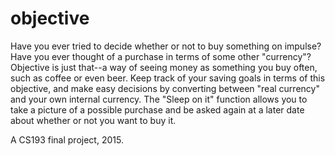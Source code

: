 # objective

Have you ever tried to decide whether or not to buy something on impulse? Have you ever thought of a purchase in terms of some other "currency"? Objective is just that--a way of seeing money as something you buy often, such as coffee or even beer. Keep track of your saving goals in terms of this objective, and make easy decisions by converting between "real currency" and your own internal currency. The "Sleep on it" function allows you to take a picture of a possible purchase and be asked again at a later date about whether or not you want to buy it.

A CS193 final project, 2015.
